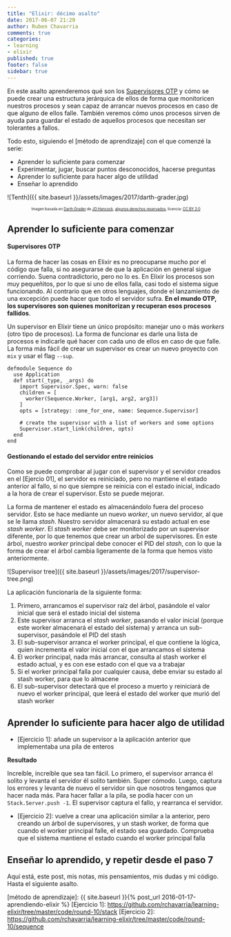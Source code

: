 ```yaml
---
title: "Elixir: décimo asalto"
date: 2017-06-07 21:29
author: Ruben Chavarria
comments: true
categories: 
- learning
- elixir
published: true
footer: false
sidebar: true
---
```


En este asalto aprenderemos qué son los [Supervisores OTP] y cómo se puede
crear una estructura jerárquica de ellos de forma que monitoricen nuestros
procesos y sean capaz de arrancar nuevos procesos en caso de que alguno de
ellos falle. También veremos cómo unos procesos sirven de ayuda para guardar el
estado de aquellos procesos que necesitan ser tolerantes a fallos.

Todo esto, siguiendo el [método de aprendizaje] con el que comenzé la serie:

- Aprender lo suficiente para comenzar
- Experimentar, jugar, buscar puntos desconocidos, hacerse preguntas
- Aprender lo suficiente para hacer algo de utilidad
- Enseñar lo aprendido

![Tenth]({{ site.baseurl }}/assets/images/2017/darth-grader.jpg)

<div style="text-align: center">
  <span style="font-size: 60%">
Imagen basada en <a href="https://flic.kr/p/pxJ3o5">Darth Grader</a> de <a href="https://www.flickr.com/photos/jdhancock/">JD Hancock</a>, <a href="https://creativecommons.org/licenses/by/2.0/">algunos derechos reservados</a>, licencia: <a href="https://creativecommons.org/licenses/by/2.0/">CC BY 2.0</a>
  </span>
</div>

<!-- more -->

## Aprender lo suficiente para comenzar

#### Supervisores OTP

La forma de hacer las cosas en Elixir es no preocuparse mucho por el código que
falla, si no asegurarse de que la aplicación en general sigue corriendo. Suena
contradictorio, pero no lo es. En Elixir los procesos son muy pequeñitos, por
lo que si uno de ellos falla, casi todo el sistema sigue funcionando. Al
contrario que en otros lenguajes, donde el lanzamiento de una excepción puede
hacer que todo el servidor sufra. **En el mundo OTP, los supervisores son
quienes monitorizan y recuperan esos procesos fallidos**.

Un supervisor en Elixir tiene un único propósito: manejar uno o más *workers*
(otro tipo de procesos). La forma de funcionar es darle una lista de procesos e
indicarle qué hacer con cada uno de ellos en caso de que falle. La forma más
fácil de crear un supervisor es crear un nuevo proyecto con `mix` y usar el
flag `--sup`.

```
defmodule Sequence do
  use Application
  def start(_type, _args) do
    import Supervisor.Spec, warn: false
    children = [
      worker(Sequence.Worker, [arg1, arg2, arg3])
    ]
    opts = [strategy: :one_for_one, name: Sequence.Supervisor]

    # create the supervisor with a list of workers and some options
    Supervisor.start_link(children, opts)
  end
end
```

#### Gestionando el estado del servidor entre reinicios

Como se puede comprobar al jugar con el supervisor y el servidor creados en el
[Ejercio 01], el servidor es reiniciado, pero no mantiene el estado anterior al
fallo, si no que siempre se reinicia con el estado inicial, indicado a la hora
de crear el supervisor. Esto se puede mejorar.

La forma de mantener el estado es almacenándolo fuera del proceso servidor.
Esto se hace mediante un nuevo *worker*, un nuevo servidor, al que se le llama
*stash*. Nuestro servidor almacenará su estado actual en ese *stash worker*. El
*stash worker* debe ser monitorizado por un supervisor diferente, por lo que
tenemos que crear un arbol de supervisores. En este árbol, nuestro *worker*
principal debe conocer el PID del *stash*, con lo que la forma de crear el
árbol cambia ligeramente de la forma que hemos visto anteriormente.

![Supervisor tree]({{ site.baseurl }}/assets/images/2017/supervisor-tree.png)

La aplicación funcionaría de la siguiente forma:

1. Primero, arrancamos el supervisor raíz del árbol, pasándole el valor inicial
   que será el estado inicial del sistema
2. Este supervisor arranca el *stash worker*, pasando el valor inicial (porque
   este worker almacenará el estado del sistema) y arranca un sub-supervisor,
   pasándole el PID del stash
3. El sub-supervisor arranca el worker principal, el que contiene la lógica,
   quien incrementa el valor inicial con el que arrancamos el sistema
4. El worker principal, nada más arrancar, consulta al stash worker el estado
   actual, y es con ese estado con el que va a trabajar
5. Si el worker principal falla por cualquier causa, debe enviar su estado al
   stash worker, para que lo almacene
6. El sub-supervisor detectará que el proceso a muerto y reiniciará de nuevo el
   worker principal, que leerá el estado del worker que murió del stash worker

## Aprender lo suficiente para hacer algo de utilidad

- [Ejercicio 1]: añade un supervisor a la aplicación anterior que implementaba
  una pila de enteros

**Resultado**

Increíble, increíble que sea tan fácil. Lo primero, el supervisor arranca él
solito y levanta el servidor él solito también. Super cómodo. Luego, captura
los errores y levanta de nuevo el servidor sin que nosotros tengamos que hacer
nada más. Para hacer fallar a la pila, se podía hacer con un
`Stack.Server.push -1`. El supervisor captura el fallo, y rearranca el
servidor.

- [Ejercicio 2]: vuelve a crear una aplicación similar a la anterior, pero
  creando un árbol de supervisores, y un stash worker, de forma que cuando el
  worker principal falle, el estado sea guardado. Comprueba que el sistema
  mantiene el estado cuando el worker principal falla

## Enseñar lo aprendido, y repetir desde el paso 7

Aquí está, este post, mis notas, mis pensamientos, mis dudas y mi código. Hasta
el siguiente asalto.

[Supervisores OTP]: https://elixir-lang.org/getting-started/mix-otp/supervisor-and-application.html
[Elixir]: http://elixir-lang.org/
[método de aprendizaje]: {{ site.baseurl }}{% post_url 2016-01-17-aprendiendo-elixir %}
[Ejercicio 1]: https://github.com/rchavarria/learning-elixir/tree/master/code/round-10/stack
[Ejercicio 2]: https://github.com/rchavarria/learning-elixir/tree/master/code/round-10/sequence
